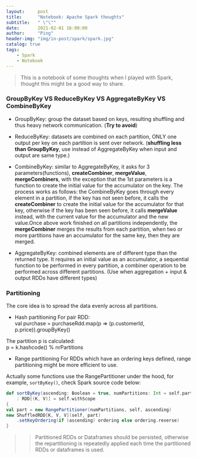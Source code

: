 ```yaml
---
layout:     post
title:      "Notebook: Apache Spark thoughts"
subtitle:   " \"\""
date:       2021-02-01 16:00:00
author:     "Ping"
header-img: "img/in-post/spark/spark.jpg"
catalog: true
tags:
    - Spark
    - Notebook
---
```


> This is a notebook of some thoughts when I played with Spark, thought this might be a good way to share.

### GroupByKey VS ReduceByKey VS AggregateByKey VS CombineByKey

* GroupByKey: group the dataset based on keys, resulting shuffling and thus heavy network communication. (__Try to avoid__)

* ReduceByKey: datasets are combined on each partition, ONLY one output per key on each partition is sent over network. (__shuffling less than GroupByKey__, use instead of AggregateByKey when input and output are same type.)

* CombineByKey: similar to AggregateByKey, it asks for 3 parameters(functions),  __createCombiner__, __mergeValue__, __mergeCombiners__, with the exception that the 1st parameters is a function to create the initial value for the accumulator on the key. The process works as follows: the CombineByKey goes through every element in a partition, if the key has not seen before, it calls the __createCombiner__ to create the initial value for the accumulator for that key, otherwise if the key has been seen before, it calls __mergeValue__ instead, with the current value for the accumulator and the new value.Once above work finished on all partitions independently, the __mergeCombiner__ merges the results from each partition, when two or more partitions have an accumulator for the same key, then they are merged.

* AggregateByKey: combined elements are of different type than the returned type. It requires an initial value as an accumulator, a sequential function to be performed in every partition, a combiner operation to be performed across different partitions. (Use when aggregation + input & output RDDs have different types)

### Partitioning
The core idea is to spread the data evenly across all partitions.
* Hash partitioning
For pair RDD:   
val purchase = purchaseRdd.map(p => (p.customerId, p.price)).groupByKey()

The partition p is calculated:   
p = k.hashcode() % nrPartitions


* Range partitioning
For RDDs which have an ordering keys defined, range partitioning might be more efficient to use.

Actually some functions use the RangePartitioner under the hood, for example, `sortByKey()`, check Spark source code below:

```scala
def sortByKey(ascending: Boolean = true, numPartitions: Int = self.partitions.length)
    : RDD[(K, V)] = self.withScope
{
val part = new RangePartitioner(numPartitions, self, ascending)
new ShuffledRDD[K, V, V](self, part)
    .setKeyOrdering(if (ascending) ordering else ordering.reverse)
}
```

>> Partitioned RDDs or Dataframes should be persisted, otherwise the repartitioning is repeatedly applied each time the partitioned RDDs or dataframes is used.

